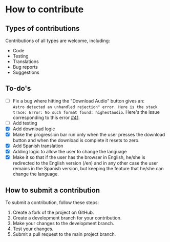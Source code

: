 # How to contribute

## Types of contributions

Contributions of all types are welcome, including:

- Code
- Testing
- Translations
- Bug reports
- Suggestions

## To-do's

- [ ] Fix a bug where hitting the "Download Audio" button gives an:  
      ``
      Astro detected an unhandled rejection" error. Here is the stack trace: Error: No such format found: highestaudio
      ``.   Here's the issue corresponding to this error [#41](https://github.com/RaulCatalinas/EasyViewerWeb/issues/41).
- [ ] Add testing
- [x] Add download logic
- [x] Make the progression bar run only when the user presses the download button and when the download is complete it resets to zero.
- [x] Add Spanish translation
- [x] Adding logic to allow the user to change the language
- [x] Make it so that if the user has the browser in English, he/she is redirected to the English version (/en) and in any other case the user remains in the Spanish version, but keeping the feature that he/she can change the language.

## How to submit a contribution

To submit a contribution, follow these steps:

1. Create a fork of the project on GitHub.
2. Create a development branch for your contribution.
3. Make your changes to the development branch.
4. Test your changes.
5. Submit a pull request to the main project branch.
